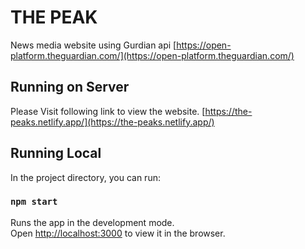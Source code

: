 # THE PEAK

News media website using Gurdian api [https://open-platform.theguardian.com/](https://open-platform.theguardian.com/)

## Running on Server

Please Visit following link to view the website.
[https://the-peaks.netlify.app/](https://the-peaks.netlify.app/)

## Running Local

In the project directory, you can run:

### `npm start`

Runs the app in the development mode.\
Open [http://localhost:3000](http://localhost:3000) to view it in the browser.

